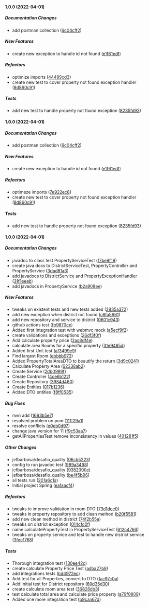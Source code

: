 #### 1.0.0 (2022-04-01)

##### Documentation Changes

*  add postman collection ([6c04cff2](https://github.com/jefbarbosa/desafio_quality/commit/6c04cff2b1f78f43832fa2d99b12094ecb13e992))

##### New Features

*  create new exception to handle id not found ([e1f61edf](https://github.com/jefbarbosa/desafio_quality/commit/e1f61edf3fd2d0ad622bdda266a7b836a87899ac))

##### Refactors

*  optimize imports ([44499cd3](https://github.com/jefbarbosa/desafio_quality/commit/44499cd37009a82861c1e9438852bbee7f25eb60))
*  create new test to cover property not found exception handler ([8d860c91](https://github.com/jefbarbosa/desafio_quality/commit/8d860c9117a4c6d78fa141feebcd9a715fcfb11e))

##### Tests

*  add new test to handle property not found exception ([8235fd93](https://github.com/jefbarbosa/desafio_quality/commit/8235fd93afa4b679cbd8f41a801458a2ac1db021))

#### 1.0.0 (2022-04-01)

##### Documentation Changes

*  add postman collection ([6c04cff2](https://github.com/jefbarbosa/desafio_quality/commit/6c04cff2b1f78f43832fa2d99b12094ecb13e992))

##### New Features

*  create new exception to handle id not found ([e1f61edf](https://github.com/jefbarbosa/desafio_quality/commit/e1f61edf3fd2d0ad622bdda266a7b836a87899ac))

##### Refactors

*  optimeze imports ([7e922ec8](https://github.com/jefbarbosa/desafio_quality/commit/7e922ec8d18c928d6f24958f8c229a71eca27bfd))
*  create new test to cover property not found exception handler ([8d860c91](https://github.com/jefbarbosa/desafio_quality/commit/8d860c9117a4c6d78fa141feebcd9a715fcfb11e))

##### Tests

*  add new test to handle property not found exception ([8235fd93](https://github.com/jefbarbosa/desafio_quality/commit/8235fd93afa4b679cbd8f41a801458a2ac1db021))

#### 1.0.0 (2022-04-01)

##### Documentation Changes

*  javadoc to class test PropertyServiceTest ([f7be9f18](https://github.com/jefbarbosa/desafio_quality/commit/f7be9f18762de289d6c72c38d7927811ee1d31bb))
*  create java docs to DistrictServiceTest, PropertyController and PropertyService ([3dad81a3](https://github.com/jefbarbosa/desafio_quality/commit/3dad81a30f760020b3d31b259d14d96432f81b72))
*  add javadocs to DistrictService and PropertyExceptionHandler ([31f1eeeb](https://github.com/jefbarbosa/desafio_quality/commit/31f1eeebf163f9386bec364eb8d4b69392b63b98))
*  add javadocs in PropertyService ([b2a908ee](https://github.com/jefbarbosa/desafio_quality/commit/b2a908eef8a4965149ce20115ac64bc131ae0d16))

##### New Features

*  tweaks on existent tests and new tests added ([2835a372](https://github.com/jefbarbosa/desafio_quality/commit/2835a372fc924e205eb4a1ed53448dcf342a2564))
*  add new exception when district not found ([c6fa5661](https://github.com/jefbarbosa/desafio_quality/commit/c6fa5661931640f9d8fb37dbfdb90ae0d2dfa13e))
*  add new repository and service to district ([0601c943](https://github.com/jefbarbosa/desafio_quality/commit/0601c943f7232185c8c1d434bd8581c011badda1))
*  github actions test ([fb9870ce](https://github.com/jefbarbosa/desafio_quality/commit/fb9870ce26951f82c46f8c12afc06c812caad018))
*  Added first Integration test with webmvc mock ([a5ecf9f2](https://github.com/jefbarbosa/desafio_quality/commit/a5ecf9f2d11b02bf3c11aeecd2ba331565f0692c))
*  create validations and exceptions ([26df3f0f](https://github.com/jefbarbosa/desafio_quality/commit/26df3f0fc3cb47b6a907e165b316a5e42a80a01f))
*  Add calculate property price ([2ac8df4e](https://github.com/jefbarbosa/desafio_quality/commit/2ac8df4e0d40363d33f38e1cd6d4f27fbf74d307))
*  calculate area Rooms for a specific property ([31e9495d](https://github.com/jefbarbosa/desafio_quality/commit/31e9495d2e2e4e0405e929f54082767d82d6f4bd))
*  Added first Unit test ([af3499e9](https://github.com/jefbarbosa/desafio_quality/commit/af3499e918a0810228d0bd22a86467b81a5c7a20))
*  Find largest Room ([ebbbb973](https://github.com/jefbarbosa/desafio_quality/commit/ebbbb9732fbc259666bb1e0fbf2ca5f966e29333))
*  Added PropertyTotalAreaDTO to beautify the return ([3d9c0241](https://github.com/jefbarbosa/desafio_quality/commit/3d9c024138d603fd2d4f93029e2a863b7919812b))
*  Calculate Property Area ([62338ab2](https://github.com/jefbarbosa/desafio_quality/commit/62338ab22aa71067ad00dd8692656019155acdf3))
*  Create Service ([2db0999f](https://github.com/jefbarbosa/desafio_quality/commit/2db0999f904f1ce63fad238d3a5cb78eb5838549))
*  Create Controller ([4ce6b122](https://github.com/jefbarbosa/desafio_quality/commit/4ce6b1221b3d489fa28795ef7fc8b880d32e6757))
*  Create Repository ([3984d460](https://github.com/jefbarbosa/desafio_quality/commit/3984d460964f3057cc668c6d4022ff8153b9d2f7))
*  Create Entities ([017b1236](https://github.com/jefbarbosa/desafio_quality/commit/017b1236e1612b0c2704d2f2b28225500dcb3fd7))
*  Added DTO entities ([f8ff0535](https://github.com/jefbarbosa/desafio_quality/commit/f8ff0535e635052131e98a3eb1361d1b7b82246d))

##### Bug Fixes

*  mvn add ([1693b5e7](https://github.com/jefbarbosa/desafio_quality/commit/1693b5e788d5cdf43a94f8e403a619ad56e5281d))
*  resolved problem on pom ([111f29a1](https://github.com/jefbarbosa/desafio_quality/commit/111f29a190e71c091cb7e7bb64fcee5864021829))
*  resolve conflicts ([e0eb0d97](https://github.com/jefbarbosa/desafio_quality/commit/e0eb0d9707c5e9ddae59918af93eca648b5c4da5))
*  change java version for 11 ([f9c53aa7](https://github.com/jefbarbosa/desafio_quality/commit/f9c53aa7a0f3c5abc97ceb4bf7c4aeb0a0457e73))
*  getAllPropertiesTest remove inconsistency in values ([401281f5](https://github.com/jefbarbosa/desafio_quality/commit/401281f51573b24372f7304f33e39ba2e25c8134))

##### Other Changes

* jefbarbosa/desafio_quality ([06cb5223](https://github.com/jefbarbosa/desafio_quality/commit/06cb52236bf489ab543f8966621a05fe3db9d689))
*  config to run javadoc test ([989a3498](https://github.com/jefbarbosa/desafio_quality/commit/989a3498dd9256cd43791566711df528bb6c89d1))
* jefbarbosa/desafio_quality ([9382090e](https://github.com/jefbarbosa/desafio_quality/commit/9382090e3131fdd5675999809c466dbc2dbeceaa))
* jefbarbosa/desafio_quality ([be4f5b96](https://github.com/jefbarbosa/desafio_quality/commit/be4f5b96d40596633926d2c4088f4c12399b312d))
*  all tests run ([201a6c1a](https://github.com/jefbarbosa/desafio_quality/commit/201a6c1a29c4242e7fa64536ddfdf06f43c88540))
*  Initial project Spring ([ea1aacf4](https://github.com/jefbarbosa/desafio_quality/commit/ea1aacf4f735ee0c6b4b79018dce80ff36bd302f))

##### Refactors

*  tweaks to improve validation in room DTO ([73d1dce0](https://github.com/jefbarbosa/desafio_quality/commit/73d1dce0f59f040daf0fdc0566fae3d85f4d9266))
*  tweaks in property repository to add clean method ([b20f5581](https://github.com/jefbarbosa/desafio_quality/commit/b20f5581f267c652bfca65b40f465f132b8f6c43))
*  add new clean method in district ([74f2b55a](https://github.com/jefbarbosa/desafio_quality/commit/74f2b55a0422e5aebf82df0cb41c051ac49ca9ca))
*  tweaks on district exception ([014cfc0f](https://github.com/jefbarbosa/desafio_quality/commit/014cfc0fe4c61ac30916fcdf23d45ed27ba7720f))
*  name calculatePropertyTest in PropertyServiceTest ([612c4766](https://github.com/jefbarbosa/desafio_quality/commit/612c4766d1bb7463df612ea07a922e7b1a39b7e3))
*  tweaks on property service and test to handle new district service ([3fec1768](https://github.com/jefbarbosa/desafio_quality/commit/3fec17684eb0d30ab05b5921f7d23c62b043e82d))

##### Tests

*  Thorough integration test ([130ee42c](https://github.com/jefbarbosa/desafio_quality/commit/130ee42c7f7b82906ee848c1bdd8d98b0b0569ba))
*  create calculate Property Price Test ([adba27b8](https://github.com/jefbarbosa/desafio_quality/commit/adba27b8603a8430c8d076bd4d62be9787fa8006))
*  add integrations tests ([bd4972ec](https://github.com/jefbarbosa/desafio_quality/commit/bd4972ec5358429e30b1381ab5b2fd595b68ce59))
*  Add test for all Properties, convert to DTO ([fac97c0a](https://github.com/jefbarbosa/desafio_quality/commit/fac97c0a9f08859e54710f0b9b34221093c93d54))
*  Add initial test for District repository ([60d35d30](https://github.com/jefbarbosa/desafio_quality/commit/60d35d309987edae6693a52ffd2ae9cde4850cd2))
*  create calculate room area test ([36826db3](https://github.com/jefbarbosa/desafio_quality/commit/36826db36b42d1084e1b9b034cd710036330753c))
*  test calculate total area and calculate price property ([a79f0909](https://github.com/jefbarbosa/desafio_quality/commit/a79f0909f8603760073e158a5d73eb5f6dc8a468))
*  Added one more integration test ([b9caa67d](https://github.com/jefbarbosa/desafio_quality/commit/b9caa67df31c7e79987e16f9644ba981efdf40c5))

